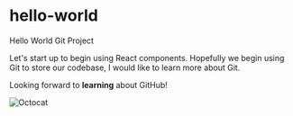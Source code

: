 # hello-world
Hello World Git Project

Let's start up to begin using React components. Hopefully we begin using Git to store our codebase, I would like to learn more about Git.

Looking forward to **learning** about GitHub!

![Octocat](https://myoctocat.com/assets/images/base-octocat.svg)
